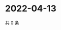 # 2022-04-13

共 0 条

<!-- BEGIN WEIBO -->
<!-- 最后更新时间 Wed Apr 13 2022 05:14:09 GMT+0800 (China Standard Time) -->

<!-- END WEIBO -->
